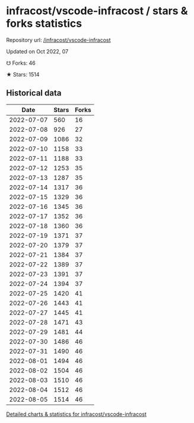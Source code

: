 # infracost/vscode-infracost / stars & forks statistics

Repository url: [/infracost/vscode-infracost](https://github.com/infracost/vscode-infracost)

Updated on Oct 2022, 07

☋ Forks: 46

★ Stars: 1514

## Historical data
| Date | Stars | Forks |
|------|-------|-------|
| 2022-07-07 | 560 | 16 | 
| 2022-07-08 | 926 | 27 | 
| 2022-07-09 | 1086 | 32 | 
| 2022-07-10 | 1158 | 33 | 
| 2022-07-11 | 1188 | 33 | 
| 2022-07-12 | 1253 | 35 | 
| 2022-07-13 | 1287 | 35 | 
| 2022-07-14 | 1317 | 36 | 
| 2022-07-15 | 1329 | 36 | 
| 2022-07-16 | 1345 | 36 | 
| 2022-07-17 | 1352 | 36 | 
| 2022-07-18 | 1360 | 36 | 
| 2022-07-19 | 1371 | 37 | 
| 2022-07-20 | 1379 | 37 | 
| 2022-07-21 | 1384 | 37 | 
| 2022-07-22 | 1389 | 37 | 
| 2022-07-23 | 1391 | 37 | 
| 2022-07-24 | 1394 | 37 | 
| 2022-07-25 | 1420 | 41 | 
| 2022-07-26 | 1443 | 41 | 
| 2022-07-27 | 1445 | 41 | 
| 2022-07-28 | 1471 | 43 | 
| 2022-07-29 | 1481 | 44 | 
| 2022-07-30 | 1486 | 46 | 
| 2022-07-31 | 1490 | 46 | 
| 2022-08-01 | 1494 | 46 | 
| 2022-08-02 | 1504 | 46 | 
| 2022-08-03 | 1510 | 46 | 
| 2022-08-04 | 1512 | 46 | 
| 2022-08-05 | 1514 | 46 | 


[Detailed charts & statistics for infracost/vscode-infracost](https://reviewgithub.com/rep/infracost/vscode-infracost)
